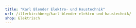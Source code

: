 ```yaml
---
title: "Karl Blender Elektro- und Haustechnik"
url: /illerkirchberg/karl-blender-elektro-und-haustechnik/
shop: Elektrisch
---
```

